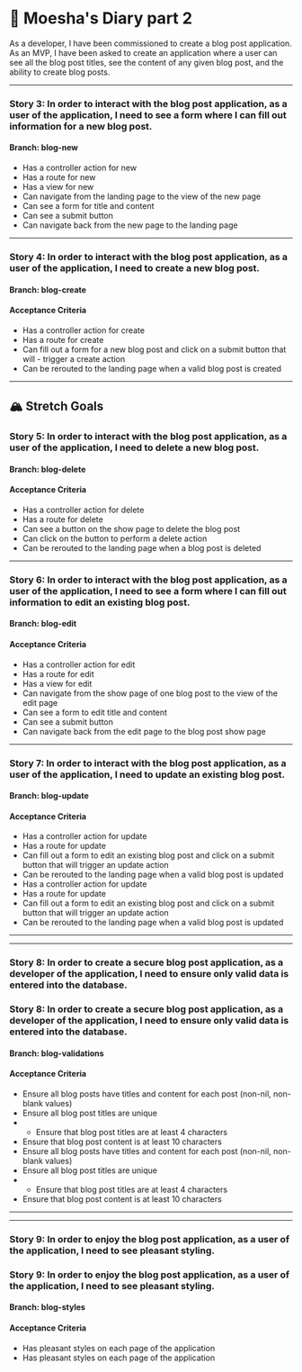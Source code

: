 # 📔 Moesha's Diary part 2

As a developer, I have been commissioned to create a blog post application. As an MVP, I have been asked to create an application where a user can see all the blog post titles, see the content of any given blog post, and the ability to create blog posts.

---

### Story 3: In order to interact with the blog post application, as a user of the application, I need to see a form where I can fill out information for a new blog post.

#### Branch: blog-new

- Has a controller action for new
- Has a route for new
- Has a view for new
- Can navigate from the landing page to the view of the new page
- Can see a form for title and content
- Can see a submit button
- Can navigate back from the new page to the landing page

---

### Story 4: In order to interact with the blog post application, as a user of the application, I need to create a new blog post.

#### Branch: blog-create

#### Acceptance Criteria

- Has a controller action for create
- Has a route for create
- Can fill out a form for a new blog post and click on a submit button that will - trigger a create action
- Can be rerouted to the landing page when a valid blog post is created

---

## 🏔 Stretch Goals

### Story 5: In order to interact with the blog post application, as a user of the application, I need to delete a new blog post.

#### Branch: blog-delete

#### Acceptance Criteria

- Has a controller action for delete
- Has a route for delete
- Can see a button on the show page to delete the blog post
- Can click on the button to perform a delete action
- Can be rerouted to the landing page when a blog post is deleted

---

### Story 6: In order to interact with the blog post application, as a user of the application, I need to see a form where I can fill out information to edit an existing blog post.

#### Branch: blog-edit

#### Acceptance Criteria

- Has a controller action for edit
- Has a route for edit
- Has a view for edit
- Can navigate from the show page of one blog post to the view of the edit page
- Can see a form to edit title and content
- Can see a submit button
- Can navigate back from the edit page to the blog post show page

---

### Story 7: In order to interact with the blog post application, as a user of the application, I need to update an existing blog post.

#### Branch: blog-update

#### Acceptance Criteria

- Has a controller action for update
- Has a route for update
- Can fill out a form to edit an existing blog post and click on a submit button that will trigger an update action
- Can be rerouted to the landing page when a valid blog post is updated
- Has a controller action for update
- Has a route for update
- Can fill out a form to edit an existing blog post and click on a submit button that will trigger an update action
- Can be rerouted to the landing page when a valid blog post is updated

---

---

### Story 8: In order to create a secure blog post application, as a developer of the application, I need to ensure only valid data is entered into the database.

### Story 8: In order to create a secure blog post application, as a developer of the application, I need to ensure only valid data is entered into the database.

#### Branch: blog-validations

#### Acceptance Criteria

- Ensure all blog posts have titles and content for each post (non-nil, non-blank values)
- Ensure all blog post titles are unique
- - Ensure that blog post titles are at least 4 characters
- Ensure that blog post content is at least 10 characters
- Ensure all blog posts have titles and content for each post (non-nil, non-blank values)
- Ensure all blog post titles are unique
- - Ensure that blog post titles are at least 4 characters
- Ensure that blog post content is at least 10 characters

---

---

### Story 9: In order to enjoy the blog post application, as a user of the application, I need to see pleasant styling.

### Story 9: In order to enjoy the blog post application, as a user of the application, I need to see pleasant styling.

#### Branch: blog-styles

#### Acceptance Criteria

- Has pleasant styles on each page of the application
- Has pleasant styles on each page of the application
